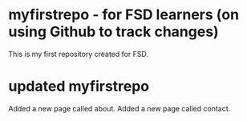 # myfirstrepo - for FSD learners (on using Github to track changes)
This is my first repository created for FSD.

# updated myfirstrepo
Added a new page called about.
Added a new page called contact.
